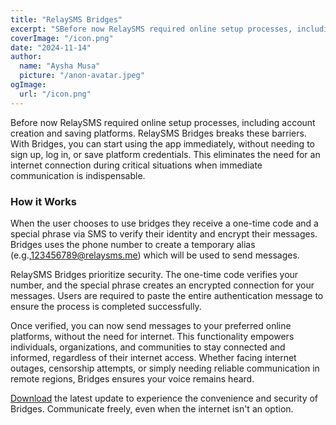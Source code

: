 ```yaml
---
title: "RelaySMS Bridges"
excerpt: "SBefore now RelaySMS required online setup processes, including account creation and saving platforms. RelaySMS Bridges breaks these barriers."
coverImage: "/icon.png"
date: "2024-11-14"
author:
  name: "Aysha Musa"
  picture: "/anon-avatar.jpeg"
ogImage:
  url: "/icon.png"
---
```


Before now RelaySMS required online setup processes, including account creation and saving platforms. RelaySMS Bridges breaks these barriers. With Bridges, you can start using the app immediately, without needing to sign up, log in, or save platform credentials. This eliminates the need for an internet connection during critical situations when immediate communication is indispensable.

### How it Works

When the user chooses to use bridges they receive a one-time code and a special phrase via SMS to verify their identity and encrypt their messages. Bridges uses the phone number to create a temporary alias (e.g.,[123456789@relaysms.me](123456789@relaysms.me)) which will be used to send messages.

<!-- ![Bridges1](/posts/Bridges1.png)
![Bridges2](/posts/Bridges2.png)
![Bridges3](/posts/Bridges3.png)
![Bridges4](/posts/Bridges4.png)  -->

RelaySMS Bridges prioritize security. The one-time code verifies your number, and the special phrase creates an encrypted connection for your messages. Users are required to paste the entire authentication message to ensure the process is completed successfully.

Once verified, you can now send messages to your preferred online platforms, without the need for internet. This functionality empowers individuals, organizations, and communities to stay connected and informed, regardless of their internet access. Whether facing internet outages, censorship attempts, or simply needing reliable communication in remote regions, Bridges ensures your voice remains heard.

[Download](https://play.google.com/store/apps/details?id=com.afkanerd.sw0b) the latest update to experience the convenience and security of Bridges. Communicate freely, even when the internet isn't an option.
